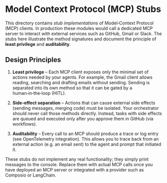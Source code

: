 # Model Context Protocol (MCP) Stubs

This directory contains *stub implementations* of Model‑Context Protocol (MCP) clients.  In
production these modules would call a dedicated MCP server to interact with external
services such as GitHub, Gmail or Slack.  The stubs here illustrate the method
signatures and document the principle of **least privilege** and **auditability**.

## Design Principles

1. **Least privilege** – Each MCP client exposes only the minimal set of actions
   needed by your agents.  For example, the Gmail client allows reading,
   searching and drafting emails without sending.  Sending is separated into
   its own method so that it can be gated by a human‑in‑the‑loop (HITL).

2. **Side‑effect separation** – Actions that can cause external side effects
   (sending messages, merging code) must be isolated.  Your orchestrator should
   never call those methods directly.  Instead, tasks with side effects are
   queued and executed only after you approve them in GitHub (via workflows).

3. **Auditability** – Every call to an MCP should produce a trace or log entry
   (see OpenTelemetry integration).  This allows you to trace back from an
   external action (e.g. an email sent) to the agent and prompt that initiated
   it.

These stubs do not implement any real functionality; they simply print
messages to the console.  Replace them with actual MCP calls once you have
deployed an MCP server or integrated with a provider such as Composio or
LangChain.
